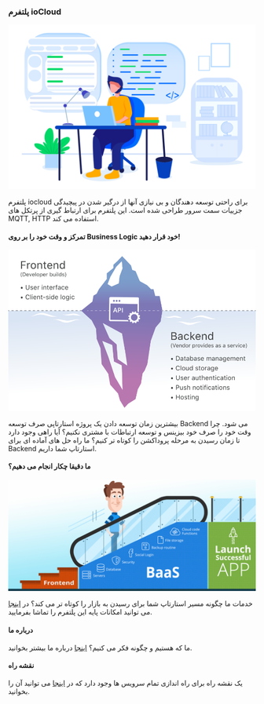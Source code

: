 ### پلتفرم ioCloud

![](asset/backend.svg)

پلتفرم iocloud برای راحتی توسعه دهندگان و بی نیازی آنها از درگیر شدن در پیچیدگی جزییات سمت سرور طراحی شده است.
این پلتفرم برای ارتباط گیری از پرتکل های MQTT, HTTP استفاده می کند.


#### تمرکز و وقت خود را بر روی Business Logic خود قرار دهید!
![](asset/baas.svg)

بیشترین زمان توسعه دادن یک پروژه استارتاپی صرف توسعه Backend می شود. چرا وقت خود را صرف خود بیزینس و توسعه ارتباطات با مشتری نکنیم؟
آیا راهی وجود دارد تا زمان رسیدن به مرحله پروداکشن را کوتاه تر کنیم؟
ما راه حل های آماده ای برای Backend استارتاپ شما داریم.


#### ما دقیقا چکار انجام می دهیم؟
![](asset/self-hosted-baas.png)

خدمات ما چگونه مسیر استارتاپ شما برای رسیدن به بازار را کوتاه تر می کند؟
در [اینجا](/quickstart.md) می توانید امکانات پایه این پلتفرم را تماشا بفرمایید.

#### درباره ما
ما که هستیم و چگونه فکر می کنیم؟ [اینجا](/about.md) درباره ما بیشتر بخوانید.


#### نقشه راه
یک نقشه راه برای راه اندازی تمام سرویس ها وجود دارد که در [اینجا](/roadmap.md) می توانید آن را بخوانید.
